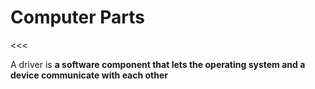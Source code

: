 # Computer Parts

<<<

A driver is **a software component that lets the operating system and a device communicate with each other**